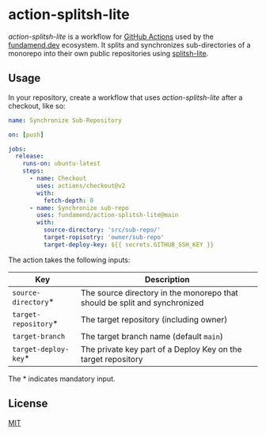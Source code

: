 # action-splitsh-lite

_action-splitsh-lite_ is a workflow for [GitHub Actions] used by the [fundamend.dev] ecosystem.
It splits and synchronizes sub-directories of a monorepo into their own public repositories using [splitsh-lite].

## Usage

In your repository, create a workflow that uses _action-splitsh-lite_ after a checkout, like so:

```yaml
name: Synchronize Sub-Repository

on: [push]

jobs:
  release:
    runs-on: ubuntu-latest
    steps:
      - name: Checkout
        uses: actions/checkout@v2
        with:
          fetch-depth: 0
      - name: Synchronize sub-repo
        uses: fundamend/action-splitsh-lite@main
        with:
          source-directory: 'src/sub-repo/'
          target-ropisotry: 'owner/sub-repo'
          target-deploy-key: ${{ secrets.GITHUB_SSH_KEY }}
```

The action takes the following inputs:

| Key                   | Description                                                                |
| --------------------- | -------------------------------------------------------------------------- |
| `source-directory`\*  | The source directory in the monorepo that should be split and synchronized |
| `target-repository`\* | The target repository (including owner)                                    |
| `target-branch`       | The target branch name (default `main`)                                    |
| `target-deploy-key`\* | The private key part of a Deploy Key on the target repository              |

The \* indicates mandatory input.

## License

[MIT]

[fundamend.dev]: https://fundamend.dev
[github actions]: https://docs.github.com/en/actions
[github]: https://github.com/
[mit]: https://choosealicense.com/licenses/mit/
[splitsh-lite]: https://github.com/splitsh/lite
